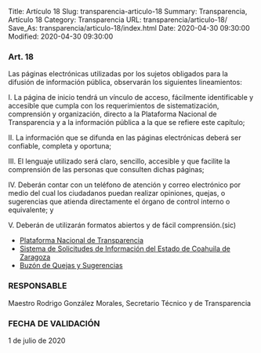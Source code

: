 Title: Artículo 18
Slug: transparencia-articulo-18
Summary: Transparencia, Artículo 18
Category: Transparencia
URL: transparencia/articulo-18/
Save_As: transparencia/articulo-18/index.html
Date: 2020-04-30 09:30:00
Modified: 2020-04-30 09:30:00


### Art. 18

Las páginas electrónicas utilizadas por los sujetos obligados para la difusión de información pública, observarán los siguientes lineamientos:

I. La página de inicio tendrá un vínculo de acceso, fácilmente identificable y accesible que cumpla con los requerimientos de sistematización, comprensión y organización, directo a la Plataforma Nacional de  Transparencia y a la información pública a la que se refiere este capítulo;

II. La información que se difunda en las páginas electrónicas deberá ser confiable, completa y oportuna;

III. El lenguaje utilizado será claro, sencillo, accesible y que facilite la comprensión de las personas que consulten dichas páginas;

IV. Deberán contar con un teléfono de atención y correo electrónico por medio del cual los ciudadanos puedan realizar opiniones, quejas, o sugerencias que atienda directamente el órgano de control interno o equivalente; y

V. Deberán de utilizarán formatos abiertos y de fácil comprensión.(sic)

* [Plataforma Nacional de Transparencia](http://www.plataformadetransparencia.org.mx/web/guest/inicio)
* [Sistema de Solicitudes de Información del Estado de Coahuila de Zaragoza](http://189.254.130.35/infocoahuila/)
* [Buzón de Quejas y Sugerencias](https://docs.google.com/forms/d/e/1FAIpQLSfIDia75tIVsCu-YW9tPVPo-Vzghj0xrNnZyr3ane4Yo5aNzg/viewform)

### RESPONSABLE

Maestro Rodrigo González Morales, Secretario Técnico y de Transparencia

### FECHA DE VALIDACIÓN

1 de julio de 2020


